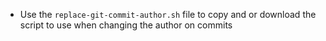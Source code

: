 * Use the `replace-git-commit-author.sh` file to copy and or download the script to use when changing the author on commits
